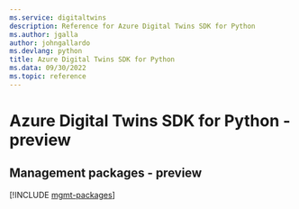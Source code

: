 ```yaml
---
ms.service: digitaltwins
description: Reference for Azure Digital Twins SDK for Python
ms.author: jgalla
author: johngallardo
ms.devlang: python
title: Azure Digital Twins SDK for Python
ms.data: 09/30/2022
ms.topic: reference
---
```

# Azure Digital Twins SDK for Python - preview

## Management packages - preview
[!INCLUDE [mgmt-packages](digital-twins-mgmt-index.md)]
